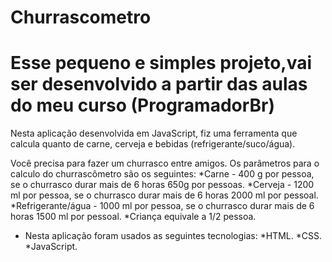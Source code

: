 # Churrascometro

# Esse pequeno e simples projeto,vai ser desenvolvido a partir das aulas do meu curso (ProgramadorBr)
Nesta aplicação desenvolvida em JavaScript, fiz uma ferramenta que calcula quanto de carne, cerveja e bebidas (refrigerante/suco/água).

 Você precisa para fazer um churrasco entre amigos. Os parâmetros para o calculo do churrascômetro são os seguintes: *Carne - 400 g por pessoa, se o churrasco durar mais de 6 horas 650g por pessoas. 
 *Cerveja - 1200 ml por pessoa, se o churrasco durar mais de 6 horas 2000 ml por pessoal.
 *Refrigerante/água - 1000 ml por pessoa, se o churrasco durar mais de 6 horas 1500 ml por pessoal. 
 *Criança equivale a 1/2 pessoa.

-   Nesta aplicação foram usados as seguintes tecnologias: *HTML. *CSS. *JavaScript.
